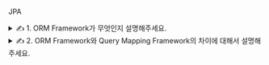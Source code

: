 JPA

<details>
<summary>✍️ 1. ORM Framework가 무엇인지 설명해주세요.</summary>
<br>

객체와 데이터베이스의 테이블을 연결하는 것을 의미합니다.

ORM을 사용하면 객체 간의 관계를 바탕으로 SQL이 생성되고 개발자는 엔티티를 통해 데이터를 읽고 조작할 수 있습니다.

***장점***

- 데이터베이스 중심의 개발에서 벗어나 객체지향적인 프로그래밍에 집중할 수 있습니다.
  - 클래스의 메서드로 데이터를 조작하기 때문에 개발자가 객체를 모델링하는데 집중할 수 있습니다.
- 생산성을 높일 수 있습니다.
  - 지루하고 반복적인 CREATE, READ, UPDATE, DELETE SQL을 개발자가 작성하지 않아도 됩니다.
- DBMS에 대한 종속성이 줄어들게 됩니다.
  - DBMS에 맞는 SQL이 생성되고 자료형까지 유효하기 때문에 DBMS를 교체하는 작업에도 비교적 적은 리스크와 시간이 소요됩니다.

***단점***

- 높은 학습비용
  - Database, JPA, Hibernate, 세가지를 전부 잘 알고 있어야 제대로 활용할 수 있기 때문에 학습하는데 높은 난이도와 많은 시간이 소요됩니다.
- 연관 관계를 잘못 설정할 경우 예상치 못한 SQL이 실행되어 성능 저하를 유발할 수 있습니다.
  - N+1 문제
</details>

<details>
<summary>✍️ 2. ORM Framework와 Query Mapping Framework의 차이에 대해서 설명해주세요.</summary>
<br>

프로그램이 종료되어도 데이터가 사라지지 않고 어떤 곳에 저장되는 개념을 영속성(Persistence)이라고 합니다.

자바에서는 영속성을 위한 API를 지원하는데 개발자가 일일히 매핑 작업을 해야하는 번거로움이 있습니다.

ORM과 Query Mapper는 개발자가 직접 JDBC 프로그래밍을 하지 않도록 도와주는 Framework입니다.

***ORM***

- 객체와 테이블 간의 관계를 1:1로 매핑합니다.
- 기본적인 CRUD SQL은 제공하고 메서드 이름으로 SQL을 생성할 수 있습니다.
- 복잡한 SQL의 경우 JPQL을 사용하거나 Query Mapper를 혼용해서 사용해야 합니다.
- 1차 캐싱, 쓰기지연, 변경감지, 지연로딩을 제공합니다.

***Query Mapper***

- 객체와 테이블 간의 관계를 매핑하지는 않습니다.
- SQL을 직접 작성하고 실행 결과를 어떠한 중간 객체에 매핑할지 선택해야 합니다.
- 조건에 따른 SQL을 동적으로 생성할 수 있습니다.

</details>
